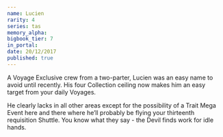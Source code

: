```yaml
---
name: Lucien
rarity: 4
series: tas
memory_alpha:
bigbook_tier: 7
in_portal:
date: 20/12/2017
published: true
---
```


A Voyage Exclusive crew from a two-parter, Lucien was an easy name to avoid until recently. His four Collection ceiling now makes him an easy target from your daily Voyages.

He clearly lacks in all other areas except for the possibility of a Trait Mega Event here and there where he’ll probably be flying your thirteenth requisition Shuttle. You know what they say - the Devil finds work for idle hands.
